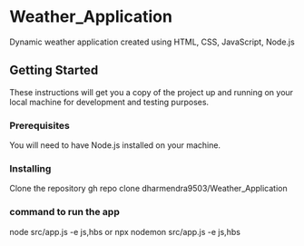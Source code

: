 # Weather_Application
Dynamic weather application created using HTML, CSS, JavaScript, Node.js

## Getting Started
These instructions will get you a copy of the project up and running on your local machine for development and testing purposes.
### Prerequisites
You will need to have Node.js installed on your machine.
### Installing
Clone the repository
gh repo clone dharmendra9503/Weather_Application

### command to run the app
node src/app.js -e js,hbs
or
npx nodemon src/app.js -e js,hbs